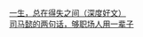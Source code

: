   
[一生，总在得失之间（深度好文）](http://www.dianyue.me/archives/421/gxrvyzew3bhtmozu/)  
[司马懿的两句话，够职场人用一辈子](http://www.dianyue.me/archives/793/ru9gu3arzm6dzdiq/)